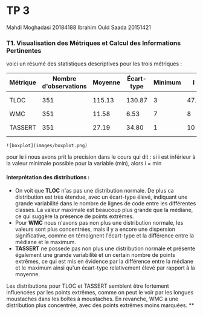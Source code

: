 # TP 3

Mahdi Moghadasi    20184188
Ibrahim Ould Saada 20151421

### T1. Visualisation des Métriques et Calcul des Informations Pertinentes
 voici un résumé des statistiques descriptives pour les trois métriques :

| Métrique | Nombre d'observations | Moyenne | Écart-type | Minimum | l              | m                        | u              | Maximum | s | i | d| 
|----------|-----------------------|---------|------------|---------|----------------|--------------------------|----------------|---------|----|--|---| 
| TLOC     | 351                   | 115.13  | 130.87     | 3       | 47.5           | 83                       | 124.5          | 1045    | 240  | 0 (-68)|77
| WMC      | 351                   | 11.58   | 6.53       | 7       | 8              | 9                        | 12             | 64      | 18 | 2|4
| TASSERT  | 351                   | 27.19   | 34.80      | 1       | 10             | 17                       | 32             | 265     | 65 | 0 (-23)|22


`![boxplot](images/boxplot.png)`

pour le i nous avons prit la precision dans le cours qui dit :
si i est inférieur à la valeur minimale possible pour la variable (min), alors i = min

#### Interprétation des distributions :
- On voit que **TLOC** n'as pas une distribution normale. De plus ca distribution est très étendue, avec un écart-type élevé, indiquant une grande variabilité dans le nombre de lignes de code entre les différentes classes. La valeur maximale est beaucoup plus grande que la médiane, ce qui suggère la présence de points extrêmes.
- Pour **WMC** nous n'avons pas non plus une distribution normale, les valeurs sont plus concentrées, mais il y a encore une dispersion significative, comme en témoignent l'écart-type et la différence entre la médiane et le maximum.
- **TASSERT** ne possede pas non plus une distribution normale et présente également une grande variabilité et un certain nombre de points extrêmes, ce qui est mis en évidence par la différence entre la médiane et le maximum ainsi qu'un écart-type relativement élevé par rapport à la moyenne.

Les distributions pour TLOC et TASSERT semblent être fortement influencées par les points extrêmes, comme on peut le voir par les longues moustaches dans les boîtes à moustaches. En revanche, WMC a une distribution plus concentrée, avec des points extrêmes moins marquées.
**